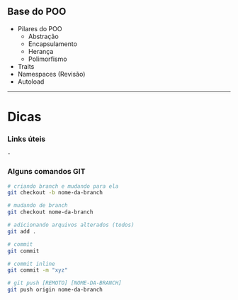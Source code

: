 ## Base do POO

* Pilares do POO
    - Abstração
    - Encapsulamento
    - Herança
    - Polimorfismo
* Traits
* Namespaces (Revisão)
* Autoload

----

# Dicas

### Links úteis

    -

### Alguns comandos GIT

```sh
# criando branch e mudando para ela
git checkout -b nome-da-branch

# mudando de branch
git checkout nome-da-branch

# adicionando arquivos alterados (todos)
git add .

# commit
git commit

# commit inline
git commit -m "xyz"

# git push [REMOTO] [NOME-DA-BRANCH]
git push origin nome-da-branch
```
